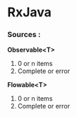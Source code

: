 # RxJava

### Sources :
**Observable\<T\>**    
  1) 0 or n items
  2) Complete or error<br>
  
**Flowable\<T\>**
  1) 0 or n items
  2) Complete or error
